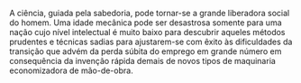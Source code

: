 ﻿A ciência, guiada pela sabedoria, pode tornar-se a grande liberadora social do homem. Uma idade mecânica pode ser desastrosa somente para uma nação cujo nível intelectual é muito baixo para descubrir aqueles métodos prudentes e técnicas sadias para ajustarem-se com êxito às dificuldades da transição que advém da perda súbita do emprego em grande número em consequência da invenção rápida demais de novos tipos de maquinaria economizadora de mão-de-obra.